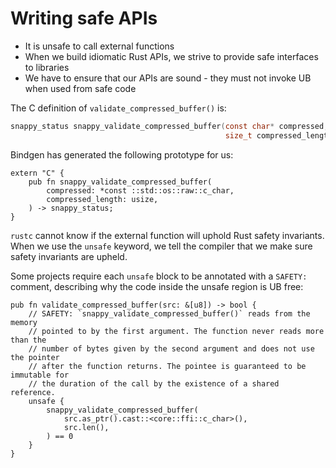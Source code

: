 
# Writing safe APIs

* It is unsafe to call external functions
* When we build idiomatic Rust APIs, we strive to provide safe interfaces to libraries
* We have to ensure that our APIs are sound - they must not invoke UB when used from safe code

The C definition of `validate_compressed_buffer()` is:

```c
snappy_status snappy_validate_compressed_buffer(const char* compressed,
                                                size_t compressed_length);
```

Bindgen has generated the following prototype for us:

```rust,ignore
extern "C" {
    pub fn snappy_validate_compressed_buffer(
        compressed: *const ::std::os::raw::c_char,
        compressed_length: usize,
    ) -> snappy_status;
}
```

`rustc` cannot know if the external function will uphold Rust safety invariants.
When we use the `unsafe` keyword, we tell the compiler that we make sure safety
invariants are upheld.

Some projects require each `unsafe` block to be annotated with a `SAFETY:`
comment, describing why the code inside the unsafe region is UB free:

```rust,ignore
pub fn validate_compressed_buffer(src: &[u8]) -> bool {
    // SAFETY: `snappy_validate_compressed_buffer()` reads from the memory
    // pointed to by the first argument. The function never reads more than the
    // number of bytes given by the second argument and does not use the pointer
    // after the function returns. The pointee is guaranteed to be immutable for
    // the duration of the call by the existence of a shared reference.
    unsafe {
        snappy_validate_compressed_buffer(
            src.as_ptr().cast::<core::ffi::c_char>(),
            src.len(),
        ) == 0
    }
}
```
